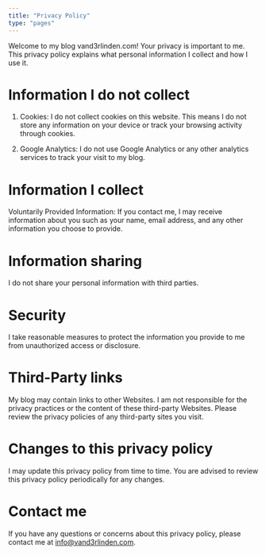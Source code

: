 ```yaml
---
title: "Privacy Policy"
type: "pages"
---
```


Welcome to my blog vand3rlinden.com! Your privacy is important to me. This privacy policy explains what personal information I collect and how I use it. 

# Information I do not collect
1. Cookies: I do not collect cookies on this website. This means I do not store any information on your device or track your browsing activity through cookies.

2. Google Analytics: I do not use Google Analytics or any other analytics services to track your visit to my blog. 

# Information I collect
Voluntarily Provided Information: If you contact me, I may receive information about you such as your name, email address, and any other information you choose to provide.

# Information sharing
I do not share your personal information with third parties.

# Security
I take reasonable measures to protect the information you provide to me from unauthorized access or disclosure.

# Third-Party links
My blog may contain links to other Websites. I am not responsible for the privacy practices or the content of these third-party Websites. Please review the privacy policies of any third-party sites you visit.

# Changes to this privacy policy
I may update this privacy policy from time to time. You are advised to review this privacy policy periodically for any changes.

# Contact me
If you have any questions or concerns about this privacy policy, please contact me at [info@vand3rlinden.com](mailto:info@vand3rlinden.com).